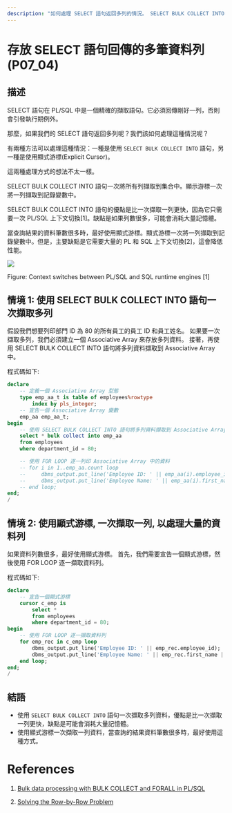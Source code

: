 ```yaml
---
description: "如何處理 SELECT 語句返回多列的情況。 SELECT BULK COLLECT INTO 語句和顯式游標的比較。"
---
```


# 存放 SELECT 語句回傳的多筆資料列 (P07_04)

## 描述

SELECT 語句在 PL/SQL 中是一個精確的擷取語句。它必須回傳剛好一列，否則會引發執行期例外。

那麼，如果我們的 SELECT 語句返回多列呢？我們該如何處理這種情況呢？

有兩種方法可以處理這種情況：一種是使用 `SELECT BULK COLLECT INTO` 語句，另一種是使用顯式游標(Explicit Cursor)。

這兩種處理方式的想法不太一樣。

SELECT BULK COLLECT INTO 語句一次將所有列擷取到集合中。顯示游標一次將一列擷取到記錄變數中。

SELECT BULK COLLECT INTO 語句的優點是比一次擷取一列更快，因為它只需要一次 PL/SQL 上下文切換[1]。缺點是如果列數很多，可能會消耗大量記憶體。

當查詢結果的資料筆數很多時，最好使用顯式游標。顯式游標一次將一列擷取到記錄變數中。但是，主要缺點是它需要大量的 PL 和 SQL 上下文切換[2]，這會降低性能。


![](https://blogs.oracle.com/content/published/api/v1.1/assets/CONT1D95F3344119421A91E7484D7265A6E1/Medium?cb=_cache_5e3b&channelToken=055b6b0fc6e14d9d8ec2cfc921769d16&format=jpg)

Figure: Context switches between PL/SQL and SQL runtime engines [1]

## 情境 1: 使用 SELECT BULK COLLECT INTO 語句一次擷取多列

假設我們想要列印部門 ID 為 80 的所有員工的員工 ID 和員工姓名。
如果要一次擷取多列，我們必須建立一個 Associative Array 來存放多列資料。
接著，再使用 SELECT BULK COLLECT INTO 語句將多列資料擷取到 Associative Array 中。

程式碼如下:
```sql
declare
    -- 定義一個 Associative Array 型態
    type emp_aa_t is table of employees%rowtype
        index by pls_integer;
    -- 宣告一個 Associative Array 變數
    emp_aa emp_aa_t;
begin
    -- 使用 SELECT BULK COLLECT INTO 語句將多列資料擷取到 Associative Array 中
    select * bulk collect into emp_aa
    from employees
    where department_id = 80;

    -- 使用 FOR LOOP 逐一列印 Associative Array 中的資料
    -- for i in 1..emp_aa.count loop
    --     dbms_output.put_line('Employee ID: ' || emp_aa(i).employee_id);
    --     dbms_output.put_line('Employee Name: ' || emp_aa(i).first_name || ' ' || emp_aa(i).last_name);
    -- end loop;
end;
/
```

## 情境 2: 使用顯式游標, 一次擷取一列, 以處理大量的資料列

如果資料列數很多，最好使用顯式游標。
首先，我們需要宣告一個顯式游標，然後使用 FOR LOOP 逐一擷取資料列。

程式碼如下:
```sql
declare
    -- 宣告一個顯式游標
    cursor c_emp is
        select *
        from employees
        where department_id = 80;
begin
    -- 使用 FOR LOOP 逐一擷取資料列
    for emp_rec in c_emp loop
        dbms_output.put_line('Employee ID: ' || emp_rec.employee_id);
        dbms_output.put_line('Employee Name: ' || emp_rec.first_name || ' ' || emp_rec.last_name);
    end loop;
end;
/
```

## 結語

- 使用 `SELECT BULK COLLECT INTO` 語句一次擷取多列資料，優點是比一次擷取一列更快，缺點是可能會消耗大量記憶體。
- 使用顯式游標一次擷取一列資料，當查詢的結果資料筆數很多時，最好使用這種方式。


# References

1. [Bulk data processing with BULK COLLECT and FORALL in PL/SQL](https://blogs.oracle.com/connect/post/bulk-processing-with-bulk-collect-and-forall)
   
2. [Solving the Row-by-Row Problem](https://blogs.oracle.com/connect/post/solving-the-row-by-row-problem)